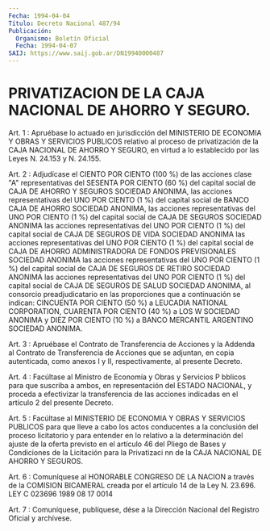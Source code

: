 ```yaml
---
Fecha: 1994-04-04
Título: Decreto Nacional 487/94
Publicación:
  Organismo: Boletín Oficial
  Fecha: 1994-04-07
SAIJ: https://www.saij.gob.ar/DN19940000487
---
```

# PRIVATIZACION DE LA CAJA NACIONAL DE AHORRO Y SEGURO.

<a id="1"></a>
Art. 1 : Apruébase lo actuado en jurisdicción del MINISTERIO DE ECONOMIA  Y  OBRAS  Y  SERVICIOS  PUBLICOS  relativo  al proceso de privatización de la CAJA NACIONAL DE AHORRO Y SEGURO, en  virtud  a lo establecido por las Leyes N. 24.153 y N. 24.155.

<a id="2"></a>
Art.  2  :  Adjudícase  el  CIENTO  POR  CIENTO (100 %) de las acciones clase "A" representativas del SESENTA  POR  CIENTO  (60 %) del  capital  social  de CAJA DE AHORRO Y SEGUROS SOCIEDAD ANONIMA, las acciones representativas  del  UNO POR CIENTO (1 %) del capital social  de  BANCO  CAJA DE AHORRO SOCIEDAD  ANONIMA,  las  acciones representativas del  UNO  POR  CIENTO  (1  %) del capital social de CAJA DE SEGUROS SOCIEDAD ANONIMA las acciones  representativas  del UNO  POR CIENTO (1 %) del capital social de CAJA DE SEGUROS DE VIDA SOCIEDAD  ANONIMA  las  acciones representativas del UNO POR CIENTO (1  %) del capital social  de  CAJA  DE  AHORRO  ADMINISTRADORA  DE FONDOS  PREVISIONALES SOCIEDAD ANONIMA las acciones representativas del UNO POR  CIENTO  (1 %) del capital social de CAJA DE SEGUROS DE RETIRO SOCIEDAD ANONIMA  las  acciones  representativas del UNO POR CIENTO  (1  %)  del  capital  social de CAJA DE  SEGUROS  DE  SALUD SOCIEDAD ANONIMA, al consorcio preadjudicatario en las proporciones que a continuación  se  indican:  CINCUENTA POR CIENTO (50 %) a LEUCADIA NATIONAL CORPORATION, CUARENTA  POR CIENTO (40 %) a    LOS  W  SOCIEDAD  ANONIMA  y  DIEZ POR CIENTO (10 %)  a  BANCO MERCANTIL ARGENTINO SOCIEDAD ANONIMA.

<a id="3"></a>
Art.  3 : Apruébase el Contrato de Transferencia de Acciones y la  Addenda  al  Contrato  de  Transferencia  de  Acciones  que  se adjuntan, en copia autenticada, como anexos I y II, respectivamente, al presente Decreto.

<a id="4"></a>
Art. 4 : Facúltase al Ministro de Economía y Obras y Servicios P bblicos  para  que suscriba a ambos, en representación del ESTADO NACIONAL, y proceda  a efectivizar la transferencia de las acciones indicadas en el artículo 2 del presente Decreto.

<a id="5"></a>
Art.  5  :  Facúltase  al  MINISTERIO  DE  ECONOMIA  Y OBRAS Y SERVICIOS  PUBLICOS  para que lleve a cabo los actos conducentes  a la  conclusión  del proceso  licitatorio  y  para  entender  en  lo relativo a la determinación  del ajuste de la oferta previsto en el artículo 46 del Pliego de Bases  y  Condiciones  de  la  Licitación para  la  Privatizaci  nn  de la CAJA NACIONAL DE AHORRO Y SEGUROS.

<a id="6"></a>
Art.  6  :  Comuníquese  al  HONORABLE CONGRESO DE LA NACION a través de la COMISION BICAMERAL creada  por  el  artículo  14 de la Ley N. 23.696. LEY C 023696 1989 08 17 0014

<a id="7"></a>
Art. 7 : Comuníquese, publíquese, dése a la Dirección Nacional del Registro Oficial y archívese.